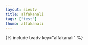 ```yaml
--- 
layout: sieutv
title: alfakanali
tags: ["test"]
thumb: alfakanali
---
```

{% include tvadv key="alfakanali" %}
